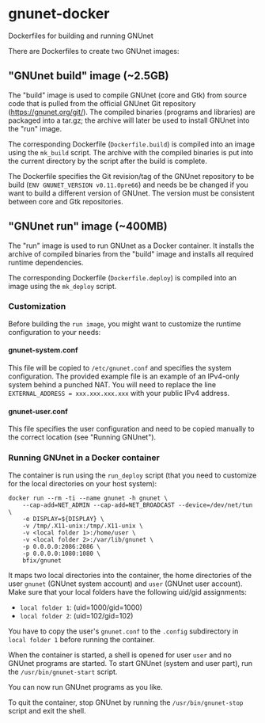# gnunet-docker
Dockerfiles for building and running GNUnet

There are Dockerfiles to create two GNUnet images:

## "GNUnet build" image (~2.5GB)

The "build" image is used to compile GNUnet (core and Gtk) from source code
that is pulled from the official GNUnet Git repository (https://gnunet.org/git/).
The compiled binaries (programs and libraries) are packaged into a tar.gz; the
archive will later be used to install GNUnet into the "run" image.

The corresponding Dockerfile (`Dockerfile.build`) is compiled into an image
using the `mk_build` script. The archive with the compiled binaries is put
into the current directory by the script after the build is complete.

The Dockerfile specifies the Git revision/tag of the GNUnet repository to be
build (`ENV GNUNET_VERSION v0.11.0pre66`) and needs be be changed if you want
to build a different version of GNUnet. The version must be consistent between
core and Gtk repositories.

## "GNUnet run" image (~400MB)

The "run" image is used to run GNUnet as a Docker container. It installs the
archive of compiled binaries from the "build" image and installs all
required runtime dependencies.

The corresponding Dockerfile (`Dockerfile.deploy`) is compiled into an image
using the `mk_deploy` script.

### Customization

Before building the `run image`, you might want to customize the runtime
configuration to your needs:

#### gnunet-system.conf

This file will be copied to `/etc/gnunet.conf` and specifies the system
configuration. The provided example file is an example of an IPv4-only
system behind a punched NAT. You will need to replace the line
`EXTERNAL_ADDRESS = xxx.xxx.xxx.xxx` with your public IPv4 address.

#### gnunet-user.conf

This file specifies the user configuration and need to be copied manually
to the correct location (see "Running GNUnet").

### Running GNUnet in a Docker container

The container is run using the `run_deploy` script (that you need to customize
for the local directories on your host system):

    docker run --rm -ti --name gnunet -h gnunet \
        --cap-add=NET_ADMIN --cap-add=NET_BROADCAST --device=/dev/net/tun \
        -e DISPLAY=${DISPLAY} \
        -v /tmp/.X11-unix:/tmp/.X11-unix \
        -v <local folder 1>:/home/user \
        -v <local folder 2>:/var/lib/gnunet \
        -p 0.0.0.0:2086:2086 \
        -p 0.0.0.0:1080:1080 \
        bfix/gnunet

It maps two local directories into the container, the home directories of the
user `gnunet` (GNUnet system account) and `user` (GNUnet user account). Make
sure that your local folders have the following uid/gid assignments:

* `local folder 1`: (uid=1000/gid=1000)
* `local folder 2`: (uid=102/gid=102)

You have to copy the user's `gnunet.conf` to the `.config` subdirectory in
`local folder 1` before running the container.

When the container is started, a shell is opened for user `user` and no GNUnet
programs are started. To start GNUnet (system and user part), run the
`/usr/bin/gnunet-start` script.

You can now run GNUnet programs as you like.

To quit the container, stop GNUnet by running the `/usr/bin/gnunet-stop` script
and exit the shell.

